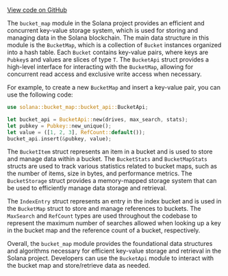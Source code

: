 [View code on GitHub](https://github.com/solana-labs/solana/tree/master/na/bucket_map/src)

The `bucket_map` module in the Solana project provides an efficient and concurrent key-value storage system, which is used for storing and managing data in the Solana blockchain. The main data structure in this module is the `BucketMap`, which is a collection of `Bucket` instances organized into a hash table. Each `Bucket` contains key-value pairs, where keys are `Pubkey`s and values are slices of type `T`. The `BucketApi` struct provides a high-level interface for interacting with the `BucketMap`, allowing for concurrent read access and exclusive write access when necessary.

For example, to create a new `BucketMap` and insert a key-value pair, you can use the following code:

```rust
use solana::bucket_map::bucket_api::BucketApi;

let bucket_api = BucketApi::new(drives, max_search, stats);
let pubkey = Pubkey::new_unique();
let value = ([1, 2, 3], RefCount::default());
bucket_api.insert(&pubkey, value);
```

The `BucketItem` struct represents an item in a bucket and is used to store and manage data within a bucket. The `BucketStats` and `BucketMapStats` structs are used to track various statistics related to bucket maps, such as the number of items, size in bytes, and performance metrics. The `BucketStorage` struct provides a memory-mapped storage system that can be used to efficiently manage data storage and retrieval.

The `IndexEntry` struct represents an entry in the index bucket and is used in the `BucketMap` struct to store and manage references to buckets. The `MaxSearch` and `RefCount` types are used throughout the codebase to represent the maximum number of searches allowed when looking up a key in the bucket map and the reference count of a bucket, respectively.

Overall, the `bucket_map` module provides the foundational data structures and algorithms necessary for efficient key-value storage and retrieval in the Solana project. Developers can use the `BucketApi` module to interact with the bucket map and store/retrieve data as needed.
